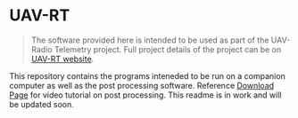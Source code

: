 # UAV-RT

>The software provided here is intended to be used as part of the UAV-Radio Telemetry project. Full project details of the project can be on [UAV-RT website](https://www2.nau.edu/uavrt-p/).

This repository contains the programs inteneded to be run on a companion computer as well as the post processing software. Reference [Download Page](https://www2.nau.edu/uavrt-p/index.php/downloads/) for video tutorial on post processing. This readme is in work and will be updated soon. 
